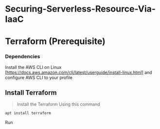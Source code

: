 # Securing-Serverless-Resource-Via-IaaC

Terraform (Prerequisite)
=========

### Dependencies
Install the AWS CLI on Linux [https://docs.aws.amazon.com/cli/latest/userguide/install-linux.html]
and configure AWS CLI to your profile

## Install Terraform
> Install the Terraform Using this command
```sh
apt install terraform 
```
Run 
